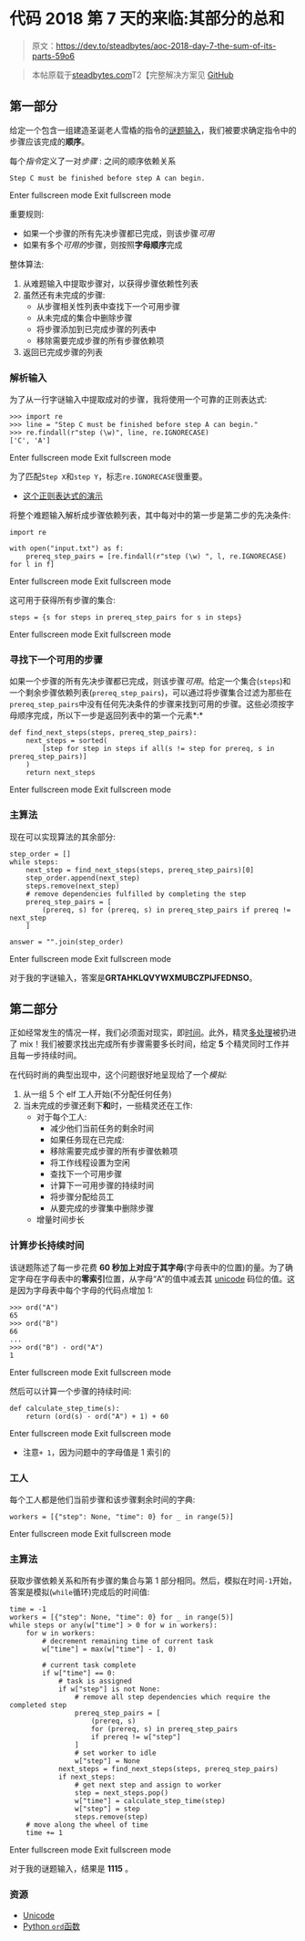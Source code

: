 # 代码 2018 第 7 天的来临:其部分的总和

> 原文：<https://dev.to/steadbytes/aoc-2018-day-7-the-sum-of-its-parts-59o6>

> 本帖原载于[steadbytes.com](https://steadbytes.com/blog/advent-of-code-2018/07/)T2【完整解决方案见 [GitHub](https://github.com/SteadBytes/advent-of-code-2018/blob/3ce928637a401a5180a5773c8087c1e884bb6fbf/07/solution.py)

## 第一部分

给定一个包含一组建造圣诞老人雪橇的指令的[谜题输入](https://github.com/SteadBytes/advent-of-code-2018/blob/4f27d44f7003f04dcccd04b5471b96f19751b1f0/07/input.txt)，我们被要求确定指令中的步骤应该完成的**顺序**。

每个*指令*定义了一对*步骤* :
之间的顺序依赖关系

```
Step C must be finished before step A can begin. 
```

Enter fullscreen mode Exit fullscreen mode

重要规则:

*   如果一个步骤的所有先决步骤都已完成，则该步骤*可用*
*   如果有多个*可用的*步骤，则按照**字母顺序**完成

整体算法:

1.  从难题输入中提取步骤对，以获得步骤依赖性列表
2.  虽然还有未完成的步骤:
    *   从步骤相关性列表中查找下一个可用步骤
    *   从未完成的集合中删除步骤
    *   将步骤添加到已完成步骤的列表中
    *   移除需要完成步骤的所有步骤依赖项
3.  返回已完成步骤的列表

### 解析输入

为了从一行字谜输入中提取成对的步骤，我将使用一个可靠的正则表达式:

```
>>> import re
>>> line = "Step C must be finished before step A can begin."
>>> re.findall(r"step (\w)", line, re.IGNORECASE)
['C', 'A'] 
```

Enter fullscreen mode Exit fullscreen mode

为了匹配`Step X`和`step Y`，标志`re.IGNORECASE`很重要。

*   [这个正则表达式的演示](https://regex101.com/r/hNe6Qn/1/)

将整个难题输入解析成步骤依赖列表，其中每对中的第一步是第二步的先决条件:

```
import re

with open("input.txt") as f:
    prereq_step_pairs = [re.findall(r"step (\w) ", l, re.IGNORECASE) for l in f] 
```

Enter fullscreen mode Exit fullscreen mode

这可用于获得所有步骤的集合:

```
steps = {s for steps in prereq_step_pairs for s in steps} 
```

Enter fullscreen mode Exit fullscreen mode

### 寻找下一个可用的步骤

如果一个步骤的所有先决步骤都已完成，则该步骤*可用*。给定一个集合(`steps`)和一个剩余步骤依赖列表(`prereq_step_pairs`)，可以通过将步骤集合过滤为那些在`prereq_step_pairs`中没有任何先决条件的步骤来找到可用的步骤。这些必须按字母顺序完成，所以下一步是返回列表中的第一个元素*:* 

```
def find_next_steps(steps, prereq_step_pairs):
    next_steps = sorted(
        [step for step in steps if all(s != step for prereq, s in prereq_step_pairs)]
    )
    return next_steps 
```

Enter fullscreen mode Exit fullscreen mode

### 主算法

现在可以实现算法的其余部分:

```
step_order = []
while steps:
    next_step = find_next_steps(steps, prereq_step_pairs)[0]
    step_order.append(next_step)
    steps.remove(next_step)
    # remove dependencies fulfilled by completing the step
    prereq_step_pairs = [
        (prereq, s) for (prereq, s) in prereq_step_pairs if prereq != next_step
    ]

answer = "".join(step_order) 
```

Enter fullscreen mode Exit fullscreen mode

对于我的字谜输入，答案是**GRTAHKLQVYWXMUBCZPIJFEDNSO**。

## 第二部分

正如经常发生的情况一样，我们必须面对现实，即[时间](https://en.wikipedia.org/wiki/Time)。此外，精灵[多处理](https://en.wikipedia.org/wiki/Multiprocessing)被扔进了 mix！我们被要求找出完成所有步骤需要多长时间，给定 **5** 个精灵同时工作并且每一步持续时间。

在代码时尚的典型出现中，这个问题很好地呈现给了一个*模拟*:

1.  从一组 5 个 elf 工人开始(不分配任何任务)
2.  当未完成的步骤还剩下**和**时，一些精灵还在工作:
    *   对于每个工人:
        *   减少他们当前任务的剩余时间
        *   如果任务现在已完成:
        *   移除需要完成步骤的所有步骤依赖项
        *   将工作线程设置为空闲
        *   查找下一个可用步骤
        *   计算下一可用步骤的持续时间
        *   将步骤分配给员工
        *   从要完成的步骤集中删除步骤
    *   增量时间步长

### 计算步长持续时间

该谜题陈述了每一步花费 **60 秒加上对应于其字母**(字母表中的位置)的量。为了确定字母在字母表中的**零索引**位置，从字母“A”的值中减去其 [unicode](https://en.wikipedia.org/wiki/Unicode) 码位的值。这是因为字母表中每个字母的代码点增加 1:

```
>>> ord("A")
65
>>> ord("B")
66
...
>>> ord("B") - ord("A")
1 
```

Enter fullscreen mode Exit fullscreen mode

然后可以计算一个步骤的持续时间:

```
def calculate_step_time(s):
    return (ord(s) - ord("A") + 1) + 60 
```

Enter fullscreen mode Exit fullscreen mode

*   注意`+ 1`，因为问题中的字母值是 1 索引的

### 工人

每个工人都是他们当前步骤和该步骤剩余时间的字典:

```
workers = [{"step": None, "time": 0} for _ in range(5)] 
```

Enter fullscreen mode Exit fullscreen mode

### 主算法

获取步骤依赖关系和所有步骤的集合与第 1 部分相同。然后，模拟在时间`-1`开始，答案是模拟(`while`循环)完成后的时间值:

```
time = -1
workers = [{"step": None, "time": 0} for _ in range(5)]
while steps or any(w["time"] > 0 for w in workers):
    for w in workers:
        # decrement remaining time of current task
        w["time"] = max(w["time"] - 1, 0)

        # current task complete
        if w["time"] == 0:
            # task is assigned
            if w["step"] is not None:
                # remove all step dependencies which require the completed step
                prereq_step_pairs = [
                    (prereq, s)
                    for (prereq, s) in prereq_step_pairs
                    if prereq != w["step"]
                ]
                # set worker to idle
                w["step"] = None
            next_steps = find_next_steps(steps, prereq_step_pairs)
            if next_steps:
                # get next step and assign to worker
                step = next_steps.pop()
                w["time"] = calculate_step_time(step)
                w["step"] = step
                steps.remove(step)
    # move along the wheel of time
    time += 1 
```

Enter fullscreen mode Exit fullscreen mode

对于我的谜题输入，结果是 **1115** 。

### 资源

*   [Unicode](https://en.wikipedia.org/wiki/Unicode)
*   [Python `ord`函数](https://docs.python.org/3.6/library/functions.html#ord)